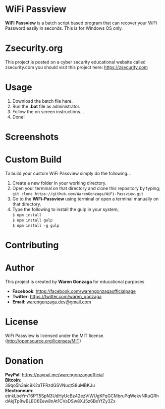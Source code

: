

# WiFi Passview

**WiFi Passview** is a batch script based program that can recover your WiFi Password easily in seconds. This is for Windows OS only.

# Zsecurity.org
This project is posted on a cyber security educational website called zsecurity.com you should visit this project here: https://zsecurity.com

# Usage
1. Download the batch file here.
2. Run the **.bat** file as administrator.
3. Follow the on screen instructions...
4. Done!

# Screenshots

# Custom Build

To build your custom WiFi Passview simply do the following...
1. Create a new folder in your working directory.
2. Open your terminal on that directory and clone this repository by typing;<br>
`git clone https://github.com/WarenGonzaga/WiFi-Passview.git`
3. Go to the **WiFi-Passview** using terminal or open a terminal manually on that directory.
4. Type the following to install the gulp in your system;<br>
`$ npm install`<br>
`$ npm install gulp`<br>
`$ npm install -g gulp`<br>

# Contributing

# Author

This project is created by **Waren Gonzaga** for educational purposes.
- **Facebook**: https://facebook.com/warengonzagaofficialpage
- **Twitter**: https://twitter.com/waren_gonzaga
- **Email**: warengonzaga.dev@gmail.com

# License

WiFi Passview is licensed under the MIT license. (http://opensource.org/licenses/MIT)

# Donation
**PayPal**: https://paypal.me/warengonzagaofficial<br>
**Bitcoin**:<br/>39qo5h3aic9K2aTFRzdGSVNuqtS8uMBKJu<br>
**Electroneum**:<br/>etnkLbeYmT6PT5SpN3UdHyUcBz42ezViWUgKFqGCMbruPqWekvNRuQRhdAkjTp8wBLEC6Eew8nAt1CVaDSw8XJ5z6BoYfZy3Zx